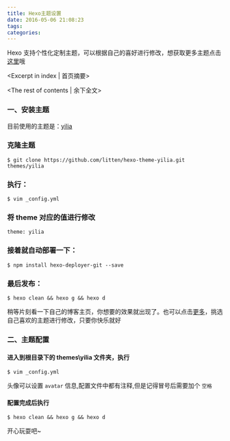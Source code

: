 ```yaml
---
title: Hexo主题设置
date: 2016-05-06 21:08:23
tags:
categories:
---
```



Hexo 支持个性化定制主题，可以根据自己的喜好进行修改，想获取更多主题点击[这里](https://github.com/hexojs/hexo/wiki/Themes)哦

<Excerpt in index | 首页摘要>
 <!-- more -->
<The rest of contents | 余下全文>

### 一、安装主题
目前使用的主题是：[yilia](https://github.com/litten/hexo-theme-yilia)

### 克隆主题

```
$ git clone https://github.com/litten/hexo-theme-yilia.git themes/yilia
```

### 执行：

```
$ vim _config.yml
```

### 将 theme 对应的值进行修改
```
theme: yilia
```

### 接着就自动部署一下：

```
$ npm install hexo-deployer-git --save
```

### 最后发布：
```
$ hexo clean && hexo g && hexo d
```

稍等片刻看一下自己的博客主页，你想要的效果就出现了。也可以点击[更多](https://github.com/hexojs/hexo/wiki/Themes)，挑选自己喜欢的主题进行修改，只要你快乐就好

### 二、主题配置

#### 进入到根目录下的 themes\yilia 文件夹，执行

```
$ vim _config.yml
```

头像可以设置  `avatar`  信息,配置文件中都有注释,但是记得冒号后需要加个 `空格`


#### 配置完成后执行
```
$ hexo clean && hexo g && hexo d
```

开心玩耍吧~
